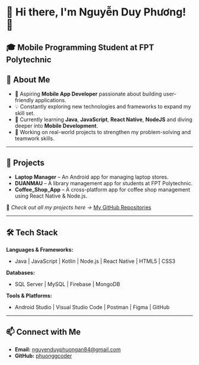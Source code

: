 # 💫 Hi there, I'm Nguyễn Duy Phương! 👋  
🎓 **Mobile Programming Student** at **FPT Polytechnic**  
---

## 🚀 About Me  
- 📱 Aspiring **Mobile App Developer** passionate about building user-friendly applications.  
- 💡 Constantly exploring new technologies and frameworks to expand my skill set.  
- 🌱 Currently learning **Java**, **JavaScript**, **React Native**, **NodeJS** and diving deeper into **Mobile Development**.  
- 🔭 Working on real-world projects to strengthen my problem-solving and teamwork skills.  

---

## 💼 Projects  
- **Laptop Manager** – An Android app for managing laptop stores.  
- **DUANMAU** – A library management app for students at FPT Polytechnic.  
- **Coffee_Shop_App** – A cross-platform app for coffee shop management using React Native & Node.js.  

🌟 *Check out all my projects here →* [My GitHub Repositories](https://github.com/phuonggcoder)  

---

## 🛠️ Tech Stack  
**Languages & Frameworks:**  
- Java | JavaScript | Kotlin | Node.js | React Native | HTML5 | CSS3  

**Databases:**  
- SQL Server | MySQL | Firebase | MongoDB  

**Tools & Platforms:**  
- Android Studio | Visual Studio Code | Postman | Figma | GitHub  

---

## 📫 Connect with Me  
- **Email:** nguyenduyphuongan84@gmail.com  
- **GitHub:** [phuonggcoder](https://github.com/phuonggcoder)  
